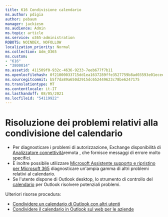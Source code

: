 ```yaml
---
title: 616 Condivisione calendario
ms.author: pdigia
author: pebaum
manager: jackiesm
ms.audience: Admin
ms.topic: article
ms.service: o365-administration
ROBOTS: NOINDEX, NOFOLLOW
localization_priority: Normal
ms.collection: Adm_O365
ms.custom:
- "616"
- "3800014"
ms.assetid: 411509f0-932c-4636-9233-7eeb677f7b11
ms.openlocfilehash: 0f21000033715dd1ea1637289ffe3527759b8ad03593e01ecee1a01369421f55
ms.sourcegitcommit: b5f7da89a650d2915dc652449623c78be6247175
ms.translationtype: MT
ms.contentlocale: it-IT
ms.lasthandoff: 08/05/2021
ms.locfileid: "54119922"
---
```

# <a name="troubleshooting-issues-with-calendar-sharing"></a>Risoluzione dei problemi relativi alla condivisione del calendario

- Per diagnosticare i problemi di autorizzazione, Exchange disponibilità di [Analizzatore connettività](https://testconnectivity.microsoft.com/Default.aspx?testId=freeBusy)remota , che fornisce messaggi di errore molto specifici.
- È inoltre possibile utilizzare [Microsoft Assistente supporto e ripristino per Microsoft 365](https://diagnostics.office.com/) diagnosticare un'ampia gamma di altri problemi relativi al calendario. 
- Se l'utente dispone di Outlook desktop, lo strumento di controllo del [calendario](https://www.microsoft.com/download/details.aspx?id=28786) per Outlook risolvere potenziali problemi.

Ulteriori risorse procedura:

- [Condividere un calendario di Outlook con altri utenti](https://support.office.com/article/353ed2c1-3ec5-449d-8c73-6931a0adab88)
- [Condividere il calendario in Outlook sul web per le aziende](https://support.office.com/article/7ecef8ae-139c-40d9-bae2-a23977ee58d5)
